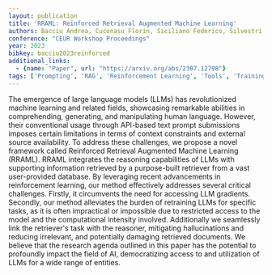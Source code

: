 ```yaml
---
layout: publication
title: 'RRAML: Reinforced Retrieval Augmented Machine Learning'
authors: Bacciu Andrea, Cuconasu Florin, Siciliano Federico, Silvestri Fabrizio, Tonellotto Nicola, Trappolini Giovanni
conference: "CEUR Workshop Proceedings"
year: 2023
bibkey: bacciu2023reinforced
additional_links:
  - {name: "Paper", url: "https://arxiv.org/abs/2307.12798"}
tags: ['Prompting', 'RAG', 'Reinforcement Learning', 'Tools', 'Training Techniques']
---
```

The emergence of large language models (LLMs) has revolutionized machine
learning and related fields, showcasing remarkable abilities in comprehending,
generating, and manipulating human language. However, their conventional usage
through API-based text prompt submissions imposes certain limitations in terms
of context constraints and external source availability. To address these
challenges, we propose a novel framework called Reinforced Retrieval Augmented
Machine Learning (RRAML). RRAML integrates the reasoning capabilities of LLMs
with supporting information retrieved by a purpose-built retriever from a vast
user-provided database. By leveraging recent advancements in reinforcement
learning, our method effectively addresses several critical challenges.
Firstly, it circumvents the need for accessing LLM gradients. Secondly, our
method alleviates the burden of retraining LLMs for specific tasks, as it is
often impractical or impossible due to restricted access to the model and the
computational intensity involved. Additionally we seamlessly link the
retriever's task with the reasoner, mitigating hallucinations and reducing
irrelevant, and potentially damaging retrieved documents. We believe that the
research agenda outlined in this paper has the potential to profoundly impact
the field of AI, democratizing access to and utilization of LLMs for a wide
range of entities.
